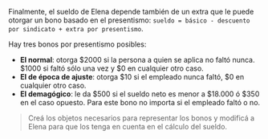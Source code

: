 Finalmente, el sueldo de Elena depende también de un extra que le puede otorgar un bono basado en el presentismo: `sueldo = básico - descuento por sindicato + extra por presentismo`.

Hay tres bonos por presentismo posibles:

* **El normal**: otorga $2000 si la persona a quien se aplica no faltó nunca. $1000 si faltó sólo una vez y $0 en cualquier otro caso.
* **El de época de ajuste**: otorga $10 si el empleado nunca faltó, $0 en cualquier otro caso.
* **El demagógico**: le da $500 si el sueldo neto es menor a $18.000 ó $350 en el caso opuesto. Para este bono no importa si el empleado faltó o no.

> Creá los objetos necesarios para representar los bonos y modificá a Elena para que los tenga en cuenta en el cálculo del sueldo.
